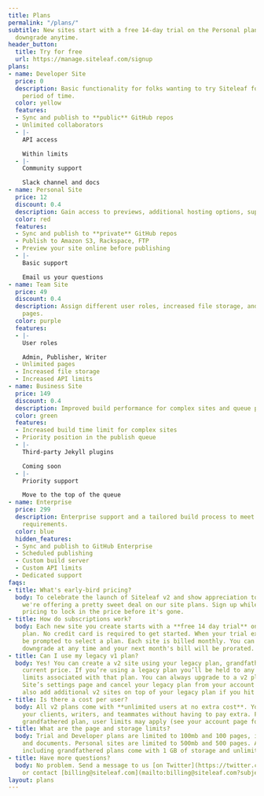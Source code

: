 ```yaml
---
title: Plans
permalink: "/plans/"
subtitle: New sites start with a free 14-day trial on the Personal plan. Upgrade or
  downgrade anytime.
header_button:
  title: Try for free
  url: https://manage.siteleaf.com/signup
plans:
- name: Developer Site
  price: 0
  description: Basic functionality for folks wanting to try Siteleaf for an unlimited
    period of time.
  color: yellow
  features:
  - Sync and publish to **public** GitHub repos
  - Unlimited collaborators
  - |-
    API access

    Within limits
  - |-
    Community support

    Slack channel and docs
- name: Personal Site
  price: 12
  discount: 0.4
  description: Gain access to previews, additional hosting options, support, and more.
  color: red
  features:
  - Sync and publish to **private** GitHub repos
  - Publish to Amazon S3, Rackspace, FTP
  - Preview your site online before publishing
  - |-
    Basic support

    Email us your questions
- name: Team Site
  price: 49
  discount: 0.4
  description: Assign different user roles, increased file storage, and unlimited
    pages.
  color: purple
  features:
  - |-
    User roles

    Admin, Publisher, Writer
  - Unlimited pages
  - Increased file storage
  - Increased API limits
- name: Business Site
  price: 149
  discount: 0.4
  description: Improved build performance for complex sites and queue priority.
  color: green
  features:
  - Increased build time limit for complex sites
  - Priority position in the publish queue
  - |-
    Third-party Jekyll plugins

    Coming soon
  - |-
    Priority support

    Move to the top of the queue
- name: Enterprise
  price: 299
  description: Enterprise support and a tailored build process to meet your site’s
    requirements.
  color: blue
  hidden_features:
  - Sync and publish to GitHub Enterprise
  - Scheduled publishing
  - Custom build server
  - Custom API limits
  - Dedicated support
faqs:
- title: What's early-bird pricing?
  body: To celebrate the launch of Siteleaf v2 and show appreciation to early adopters,
    we're offering a pretty sweet deal on our site plans. Sign up while we have early-bird
    pricing to lock in the price before it's gone.
- title: How do subscriptions work?
  body: Each new site you create starts with a **free 14 day trial** on the Personal
    plan. No credit card is required to get started. When your trial expires, you'll
    be prompted to select a plan. Each site is billed monthly. You can upgrade or
    downgrade at any time and your next month's bill will be prorated.
- title: Can I use my legacy v1 plan?
  body: Yes! You can create a v2 site using your legacy plan, grandfathered at its
    current price. If you’re using a legacy plan you’ll be held to any user and site
    limits associated with that plan. You can always upgrade to a v2 plan from your
    Site’s settings page and cancel your legacy plan from your account page. You can
    also add additional v2 sites on top of your legacy plan if you hit your limit.
- title: Is there a cost per user?
  body: All v2 plans come with **unlimited users at no extra cost**. You can invite
    your clients, writers, and teammates without having to pay extra. For those on
    grandfathered plan, user limits may apply (see your account page for details).
- title: What are the page and storage limits?
  body: Trial and Developer plans are limited to 100mb and 100 pages, including posts
    and documents. Personal sites are limited to 500mb and 500 pages. All other plans,
    including grandfathered plans come with 1 GB of storage and unlimited pages.
- title: Have more questions?
  body: No problem. Send a message to us [on Twitter](https://twitter.com/siteleaf)
    or contact [billing@siteleaf.com](mailto:billing@siteleaf.com?subject=Question%20about%20your%20plans).
layout: plans
---
```


